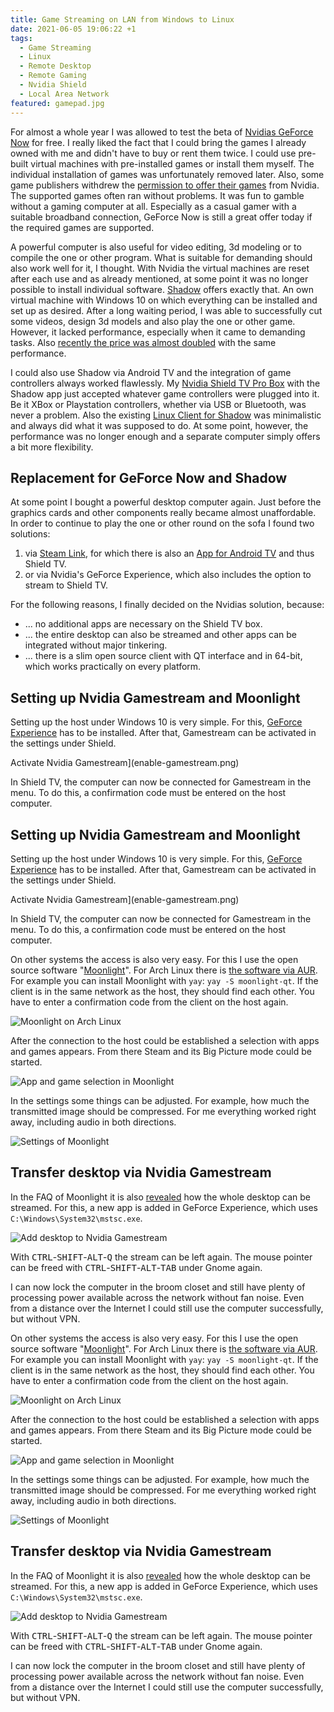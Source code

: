 ```yaml
---
title: Game Streaming on LAN from Windows to Linux
date: 2021-06-05 19:06:22 +1
tags:
  - Game Streaming
  - Linux
  - Remote Desktop
  - Remote Gaming
  - Nvidia Shield
  - Local Area Network
featured: gamepad.jpg
---
```


For almost a whole year I was allowed to test the beta of [Nvidias GeForce Now](https://www.nvidia.com/en-eu/geforce-now/) for free. I really liked the fact that I could bring the games I already owned with me and didn't have to buy or rent them twice. I could use pre-built virtual machines with pre-installed games or install them myself. The individual installation of games was unfortunately removed later. Also, some game publishers withdrew the [permission to offer their games](https://www.theverge.com/2020/5/27/21272558/nvidia-geforce-now-opt-in-agreement-game-developers-publishers-licensing-cloud-gaming) from Nvidia. The supported games often ran without problems. It was fun to gamble without a gaming computer at all. Especially as a casual gamer with a suitable broadband connection, GeForce Now is still a great offer today if the required games are supported.

A powerful computer is also useful for video editing, 3d modeling or to compile the one or other program. What is suitable for demanding should also work well for it, I thought. With Nvidia the virtual machines are reset after each use and as already mentioned, at some point it was no longer possible to install individual software. [Shadow](https://shadow.tech) offers exactly that. An own virtual machine with Windows 10 on which everything can be installed and set up as desired. After a long waiting period, I was able to successfully cut some videos, design 3d models and also play the one or other game. However, it lacked performance, especially when it came to demanding tasks. Also [recently the price was almost doubled](https://shadow.tech/blog/teamshadow/introducing-our-new-offer) with the same performance.

I could also use Shadow via Android TV and the integration of game controllers always worked flawlessly. My [Nvidia Shield TV Pro Box](https://www.nvidia.com/en-us/shield/shield-tv-pro/) with the Shadow app just accepted whatever game controllers were plugged into it. Be it XBox or Playstation controllers, whether via USB or Bluetooth, was never a problem. Also the existing [Linux Client for Shadow](https://aur.archlinux.org/packages/shadow-tech/) was minimalistic and always did what it was supposed to do. At some point, however, the performance was no longer enough and a separate computer simply offers a bit more flexibility.

## Replacement for GeForce Now and Shadow

At some point I bought a powerful desktop computer again. Just before the graphics cards and other components really became almost unaffordable. In order to continue to play the one or other round on the sofa I found two solutions:

1. via [Steam Link](https://store.steampowered.com/app/353380/Steam_Link/), for which there is also an [App for Android TV](https://play.google.com/store/apps/details?id=com.valvesoftware.steamlink&hl=en&gl=US) and thus Shield TV.
1. or via Nvidia's GeForce Experience, which also includes the option to stream to Shield TV.

For the following reasons, I finally decided on the Nvidias solution, because:

- ... no additional apps are necessary on the Shield TV box.
- ... the entire desktop can also be streamed and other apps can be integrated without major tinkering.
- ... there is a slim open source client with QT interface and in 64-bit, which works practically on every platform.

## Setting up Nvidia Gamestream and Moonlight

Setting up the host under Windows 10 is very simple. For this, [GeForce Experience](https://www.nvidia.com/en-us/geforce/geforce-experience/) has to be installed. After that, Gamestream can be activated in the settings under Shield.

Activate Nvidia Gamestream](enable-gamestream.png)

In Shield TV, the computer can now be connected for Gamestream in the menu. To do this, a confirmation code must be entered on the host computer.

## Setting up Nvidia Gamestream and Moonlight

Setting up the host under Windows 10 is very simple. For this, [GeForce Experience](https://www.nvidia.com/en-us/geforce/geforce-experience/) has to be installed. After that, Gamestream can be activated in the settings under Shield.

Activate Nvidia Gamestream](enable-gamestream.png)

In Shield TV, the computer can now be connected for Gamestream in the menu. To do this, a confirmation code must be entered on the host computer.

On other systems the access is also very easy. For this I use the open source software "[Moonlight](https://moonlight-stream.org/)". For Arch Linux there is [the software via AUR](https://aur.archlinux.org/packages/moonlight-qt/). For example you can install Moonlight with `yay`: `yay -S moonlight-qt`. If the client is in the same network as the host, they should find each other. You have to enter a confirmation code from the client on the host again.

![Moonlight on Arch Linux](moonlight-on-linux.png)

After the connection to the host could be established a selection with apps and games appears. From there Steam and its Big Picture mode could be started.

![App and game selection in Moonlight](app-selection-in-moonlight.png)

In the settings some things can be adjusted. For example, how much the transmitted image should be compressed. For me everything worked right away, including audio in both directions.

![Settings of Moonlight](moonlight-settings.png)

## Transfer desktop via Nvidia Gamestream

In the FAQ of Moonlight it is also [revealed](https://github.com/moonlight-stream/moonlight-docs/wiki/Setup-Guide#using-moonlight-to-stream-your-entire-desktop) how the whole desktop can be streamed. For this, a new app is added in GeForce Experience, which uses `C:\Windows\System32\mstsc.exe`.

![Add desktop to Nvidia Gamestream](nvidia-gamestream-desktop.png)

With <kbd>CTRL</kbd>-<kbd>SHIFT</kbd>-<kbd>ALT</kbd>-<kbd>Q</kbd> the stream can be left again. The mouse pointer can be freed with <kbd>CTRL</kbd>-<kbd>SHIFT</kbd>-<kbd>ALT</kbd>-<kbd>TAB</kbd> under Gnome again.

I can now lock the computer in the broom closet and still have plenty of processing power available across the network without fan noise. Even from a distance over the Internet I could still use the computer successfully, but without VPN.

On other systems the access is also very easy. For this I use the open source software "[Moonlight](https://moonlight-stream.org/)". For Arch Linux there is [the software via AUR](https://aur.archlinux.org/packages/moonlight-qt/). For example you can install Moonlight with `yay`: `yay -S moonlight-qt`. If the client is in the same network as the host, they should find each other. You have to enter a confirmation code from the client on the host again.

![Moonlight on Arch Linux](moonlight-on-linux.png)

After the connection to the host could be established a selection with apps and games appears. From there Steam and its Big Picture mode could be started.

![App and game selection in Moonlight](app-selection-in-moonlight.png)

In the settings some things can be adjusted. For example, how much the transmitted image should be compressed. For me everything worked right away, including audio in both directions.

![Settings of Moonlight](moonlight-settings.png)

## Transfer desktop via Nvidia Gamestream

In the FAQ of Moonlight it is also [revealed](https://github.com/moonlight-stream/moonlight-docs/wiki/Setup-Guide#using-moonlight-to-stream-your-entire-desktop) how the whole desktop can be streamed. For this, a new app is added in GeForce Experience, which uses `C:\Windows\System32\mstsc.exe`.

![Add desktop to Nvidia Gamestream](nvidia-gamestream-desktop.png)

With <kbd>CTRL</kbd>-<kbd>SHIFT</kbd>-<kbd>ALT</kbd>-<kbd>Q</kbd> the stream can be left again. The mouse pointer can be freed with <kbd>CTRL</kbd>-<kbd>SHIFT</kbd>-<kbd>ALT</kbd>-<kbd>TAB</kbd> under Gnome again.

I can now lock the computer in the broom closet and still have plenty of processing power available across the network without fan noise. Even from a distance over the Internet I could still use the computer successfully, but without VPN.
